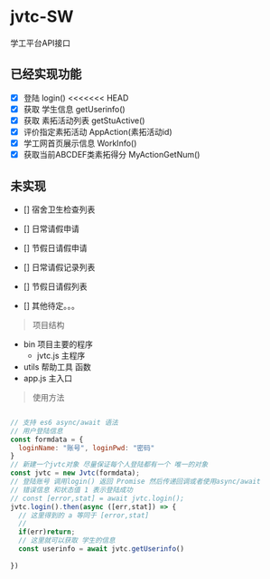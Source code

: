 # jvtc-SW
学工平台API接口

## 已经实现功能

- [x] 登陆 login()
<<<<<<< HEAD
- [x] 获取 学生信息 getUserinfo()
- [x] 获取 素拓活动列表 getStuActive()
- [x] 评价指定素拓活动 AppAction(素拓活动id)
- [x] 学工网首页展示信息 WorkInfo()
- [x] 获取当前ABCDEF类素拓得分 MyActionGetNum()

## 未实现
- [] 宿舍卫生检查列表
- [] 日常请假申请
- [] 节假日请假申请
- [] 日常请假记录列表
- [] 节假日请假列表

- [] 其他待定。。。

> 项目结构

* bin 项目主要的程序 
  * jvtc.js 主程序
* utils 帮助工具 函数
* app.js 主入口 

> 使用方法

``` JavaScript

// 支持 es6 async/await 语法
// 用户登陆信息 
const formdata = {
  loginName: "账号", loginPwd: "密码"
}
// 新建一个jvtc对象 尽量保证每个人登陆都有一个 唯一的对象
const jvtc = new Jvtc(formdata);
// 登陆账号 调用login() 返回 Promise 然后传递回调或者使用async/await
// 错误信息 和状态值 1 表示登陆成功
// const [error,stat] = await jvtc.login();
jvtc.login().then(async ([err,stat]) => {
  // 这里得到的 a 等同于 [error,stat]
  // 
  if(err)return;
  // 这里就可以获取 学生的信息
  const userinfo = await jvtc.getUserinfo()
  
})

```
